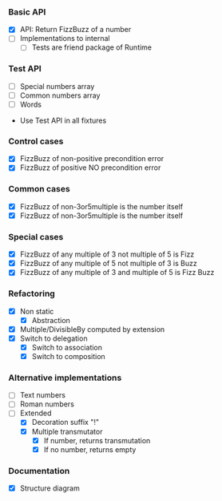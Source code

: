 ### Basic API
- [X] API: Return FizzBuzz of a number
- [ ] Implementations to internal
  - [ ] Tests are friend package of Runtime

### Test API
- [ ] Special numbers array
- [ ] Common numbers array
- [ ] Words

- Use Test API in all fixtures 

### Control cases
- [x] FizzBuzz of non-positive precondition error
- [x] FizzBuzz of positive NO precondition error

### Common cases 
- [x] FizzBuzz of non-3or5multiple is the number itself
- [x] FizzBuzz of non-3or5multiple is the number itself

### Special cases
- [x] FizzBuzz of any multiple of 3 not multiple of 5 is Fizz
- [x] FizzBuzz of any multiple of 5 not multiple of 3 is Buzz
- [x] FizzBuzz of any multiple of 3 and multiple of 5 is Fizz Buzz

### Refactoring
- [x] Non static
  - [x] Abstraction

- [x] Multiple/DivisibleBy computed by extension
- [x] Switch to delegation 
  - [x] Switch to association
  - [x] Switch to composition

### Alternative implementations
- [ ] Text numbers
- [ ] Roman numbers
- [ ] Extended
  - [x] Decoration suffix "!"
  - [x] Multiple transmutator
    - [x] If number, returns transmutation
    - [x] If no number, returns empty 
    
### Documentation
- [x] Structure diagram 
